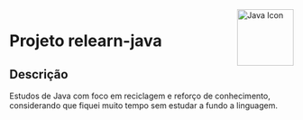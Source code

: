 <img src="https://www.vectorlogo.zone/logos/java/java-horizontal.svg" alt="Java Icon" width="100px" align="right">


# Projeto relearn-java

## Descrição
Estudos de Java com foco em reciclagem e reforço de conhecimento, considerando que fiquei muito tempo sem estudar a fundo a linguagem.
